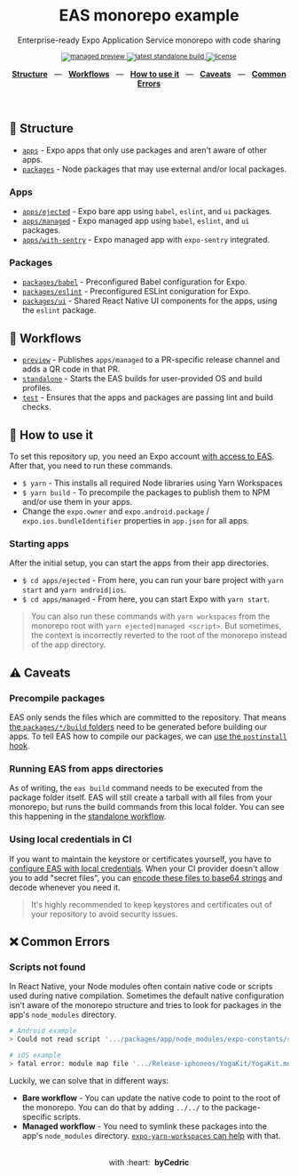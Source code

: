 <div align="center">
  <h1>EAS monorepo example</h1>
  <p></p>
  <p>Enterprise-ready Expo Application Service monorepo with code sharing</p>
  <sup>
    <a href="https://github.com/byCedric/eas-monorepo-example/releases">
      <img src="https://img.shields.io/github/workflow/status/byCedric/eas-monorepo-example/preview?style=flat-square" alt="managed preview" />
    </a>
    <a href="https://github.com/byCedric/eas-monorepo-example/actions">
      <img src="https://img.shields.io/github/workflow/status/byCedric/eas-monorepo-example/standalone?style=flat-square" alt="latest standalone build" />
    </a>
    <a href="https://github.com/byCedric/eas-monorepo-example/blob/main/LICENSE.md">
      <img src="https://img.shields.io/github/license/byCedric/eas-monorepo-example?style=flat-square" alt="license" />
    </a>
  </sup>
  <br />
  <p align="center">
    <a href="https://github.com/byCedric/eas-monorepo-example#-structure"><b>Structure</b></a>
    &nbsp;&nbsp;&mdash;&nbsp;&nbsp;
    <a href="https://github.com/byCedric/eas-monorepo-example#-workflows"><b>Workflows</b></a>
    &nbsp;&nbsp;&mdash;&nbsp;&nbsp;
    <a href="https://github.com/byCedric/eas-monorepo-example#-how-to-use-it"><b>How to use it</b></a>
    &nbsp;&nbsp;&mdash;&nbsp;&nbsp;
    <a href="https://github.com/byCedric/eas-monorepo-example#%EF%B8%8F-caveats"><b>Caveats</b></a>
    &nbsp;&nbsp;&mdash;&nbsp;&nbsp;
    <a href="https://github.com/byCedric/eas-monorepo-example#-common-errors"><b>Common Errors</b></a>
  </p>
  <br />
</div>

## 📁 Structure

- [`apps`](./apps) - Expo apps that only use packages and aren't aware of other apps.
- [`packages`](./packages) - Node packages that may use external and/or local packages.

### Apps

- [`apps/ejected`](./apps/ejected) - Expo bare app using `babel`, `eslint`, and `ui` packages.
- [`apps/managed`](./apps/managed) - Expo managed app using `babel`, `eslint`, and `ui` packages.
- [`apps/with-sentry`](./apps/with-sentry) - Expo managed app with `expo-sentry` integrated.

### Packages

- [`packages/babel`](./packages/babel) - Preconfigured Babel configuration for Expo.
- [`packages/eslint`](./packages/eslint) - Preconfigured ESLint coniguration for Expo.
- [`packages/ui`](./packages/ui) - Shared React Native UI components for the apps, using the `eslint` package.

## 👷 Workflows

- [`preview`](./.github/workflows/preview.yml) - Publishes `apps/managed` to a PR-specific release channel and adds a QR code in that PR.
- [`standalone`](./.github/workflows/standalone.yml) - Starts the EAS builds for user-provided OS and build profiles.
- [`test`](./.github/workflows/test.yml) - Ensures that the apps and packages are passing lint and build checks.

## 🚀 How to use it

To set this repository up, you need an Expo account [with access to EAS](https://docs.expo.io/eas/). After that, you need to run these commands.

- `$ yarn` - This installs all required Node libraries using Yarn Workspaces
- `$ yarn build` - To precompile the packages to publish them to NPM and/or use them in your apps.
- Change the `expo.owner` and `expo.android.package` / `expo.ios.bundleIdentifier` properties in `app.json` for all apps.

### Starting apps

After the initial setup, you can start the apps from their app directories.

- `$ cd apps/ejected` - From here, you can run your bare project with `yarn start` and `yarn android|ios`.
- `$ cd apps/managed` - From here, you can start Expo with `yarn start`.

> You can also run these commands with `yarn workspaces` from the monorepo root with `yarn ejected|managed <script>`. But sometimes, the context is incorrectly reverted to the root of the monorepo instead of the app directory.

## ⚠️ Caveats

### Precompile packages

EAS only sends the files which are committed to the repository. That means [the `packages/*/build` folders](.gitignore#L3) need to be generated before building our apps. To tell EAS how to compile our packages, we can [use the `postinstall` hook](https://docs.expo.io/build-reference/how-tos/#how-to-set-up-eas-build-with).

### Running EAS from apps directories

As of writing, the `eas build` command needs to be executed from the package folder itself. EAS will still create a tarball with all files from your monorepo, but runs the build commands from this local folder. You can see this happening in the [standalone workflow](./.github/workflows/standalone.yml#L58).

### Using local credentials in CI

If you want to maintain the keystore or certificates yourself, you have to [configure EAS with local credentials](https://docs.expo.io/app-signing/local-credentials/#credentialsjson). When your CI provider doesn't allow you to add "secret files", you can [encode these files to base64 strings](https://docs.expo.io/app-signing/local-credentials/#using-local-credentials-on-builds-triggered-from) and decode whenever you need it.

> It's highly recommended to keep keystores and certificates out of your repository to avoid security issues.

## ❌ Common Errors

### Scripts not found

In React Native, your Node modules often contain native code or scripts used during native compilation. Sometimes the default native configuration isn't aware of the monorepo structure and tries to look for packages in the app's `node_modules` directory.

```bash
# Android example
> Could not read script '.../packages/app/node_modules/expo-constants/scripts/get-app-config-android.gradle' as it does not exist.

# iOS example
> fatal error: module map file '.../Release-iphoneos/YogaKit/YogaKit.modulemap' not found
```

Luckily, we can solve that in different ways:

- **Bare workflow** - You can update the native code to point to the root of the monorepo. You can do that by adding `../../` to the package-specific scripts.
- **Managed workflow** - You need to symlink these packages into the app's `node_modules` directory. [`expo-yarn-workspaces` can help](./apps/managed/package.json#L45-L61) with that.

<div align="center">
  <br />
  with&nbsp;:heart:&nbsp;&nbsp;<strong>byCedric</strong>
  <br />
</div>
